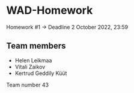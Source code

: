 # WAD-Homework

Homework #1 -> Deadline 2 October 2022, 23:59


## Team members
- Helen Leikmaa
- Vitali Zaikov
- Kertrud Geddily Küüt 

Team number 43
